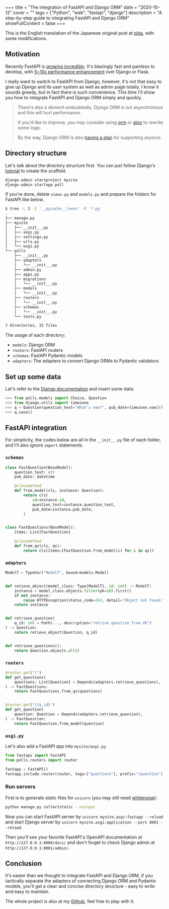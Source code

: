 +++
title = "The integration of FastAPI and Django ORM"
date = "2020-10-12"
cover = ""
tags = ["Python", "web", "fastapi", "django"]
description = "A step-by-step guide to integrating FastAPI and Django ORM"
showFullContent = false
+++

This is the English translation of the Japanese original post at [qiita](https://qiita.com/kigawas/items/80e48ccce98a35f65fff), with some modifications.

## Motivation

Recently FastAPI is [growing incredibly](https://star-history.t9t.io/#tiangolo/fastapi). It's blazingly fast and painless to develop, with [5~10x performance enhancement](https://www.techempower.com/benchmarks/#section=data-r19&hw=ph&test=fortune&l=zijzen-1r) over Django or Flask.

I really want to switch to FastAPI from Django, however, it's not that easy to give up Django and its user system as well as admin page totally. I know it sounds greedy, but in fact there is such convenience. This time I'll show you how to integrate FastAPI and Django ORM simply and quickly.

> There's also a demerit undoubtedly. Django ORM is not asynchronous and this will hurt performance.
>
> If you'd like to improve, you may consider using [orm](https://github.com/encode/orm) or [gino](https://github.com/python-gino/gino) to rewrite some logic.
>
> By the way, Django ORM is also [having a plan](https://docs.djangoproject.com/en/3.1/topics/async/) for supporting asyncio.

## Directory structure

Let's talk about the directory structure first. You can just follow Django's [tutorial](https://docs.djangoproject.com/en/3.1/intro/tutorial01/) to create the scaffold.

```bash
django-admin startproject mysite
django-admin startapp poll
```

If you're done, delete `views.py` and `models.py` and prepare the folders for FastAPI like below.

```bash
$ tree -L 3 -I '__pycache__|venv' -P '*.py'
.
├── manage.py
├── mysite
│   ├── __init__.py
│   ├── asgi.py
│   ├── settings.py
│   ├── urls.py
│   └── wsgi.py
└── polls
    ├── __init__.py
    ├── adapters
    │   └── __init__.py
    ├── admin.py
    ├── apps.py
    ├── migrations
    │   └── __init__.py
    ├── models
    │   └── __init__.py
    ├── routers
    │   └── __init__.py
    ├── schemas
    │   └── __init__.py
    └── tests.py

7 directories, 15 files
```

The usage of each directory:

- `models`: Django ORM
- `routers`: FastAPI routers
- `schemas`: FastAPI Pydantic models
- `adapters`: The adapters to convert Django ORMs to Pydantic validators

## Set up some data

Let's refer to the [Django documentation](https://docs.djangoproject.com/en/3.1/intro/tutorial02/) and insert some data:

```python
>>> from polls.models import Choice, Question
>>> from django.utils import timezone
>>> q = Question(question_text="What's new?", pub_date=timezone.now())
>>> q.save()
```

## FastAPI integration

For simplicity, the codes below are all in the `__init__.py` file of each folder, and I'll also ignore `import` statements.

### `schemas`

```python
class FastQuestion(BaseModel):
    question_text: str
    pub_date: datetime

    @classmethod
    def from_model(cls, instance: Question):
        return cls(
            id=instance.id,
            question_text=instance.question_text,
            pub_date=instance.pub_date,
        )


class FastQuestions(BaseModel):
    items: List[FastQuestion]

    @classmethod
    def from_qs(cls, qs):
        return cls(items=[FastQuestion.from_model(i) for i in qs])
```

### `adapters`

```python
ModelT = TypeVar("ModelT", bound=models.Model)


def retieve_object(model_class: Type[ModelT], id: int) -> ModelT:
    instance = model_class.objects.filter(pk=id).first()
    if not instance:
        raise HTTPException(status_code=404, detail="Object not found.")
    return instance


def retrieve_question(
    q_id: int = Path(..., description="retrive question from db")
) -> Question:
    return retieve_object(Question, q_id)


def retrieve_questions():
    return Question.objects.all()
```

### `routers`

```python
@router.get("/")
def get_questions(
    questions: List[Question] = Depends(adapters.retrieve_questions),
) -> FastQuestions:
    return FastQuestions.from_qs(questions)


@router.get("/{q_id}")
def get_question(
    question: Question = Depends(adapters.retrieve_question),
) -> FastQuestion:
    return FastQuestion.from_model(question)
```

### `asgi.py`

Let's also add a FastAPI app into `mysite/asgi.py`.

```python
from fastapi import FastAPI
from polls.routers import router

fastapp = FastAPI()
fastapp.include_router(router, tags=["questions"], prefix="/question")
```

### Run servers

First is to generate static files for `uvicorn` (you may still need [whitenoise](https://whitenoise.evans.io/en/stable/)):

```bash
python manage.py collectstatic --noinput
```

Now you can start FastAPI server by `uvicorn mysite.asgi:fastapp --reload` and start Django server by `uvicorn mysite.asgi:application --port 8001 --reload`.

Then you'll see your favorite FastAPI's OpenAPI documentation at `http://127.0.0.1:8000/docs/` and don't forget to check Django admin at `http://127.0.0.1:8001/admin/`.

## Conclusion

It's easier than we thought to integrate FastAPI and Django ORM, if you tactically separate the adapters of connecting Django ORM and Pydantic models, you'll get a clear and concise directory structure - easy to write and easy to maintain.

The whole project is also at my [Github](https://github.com/kigawas/fastapi-django), feel free to play with it.
